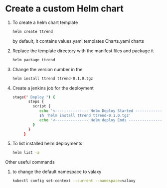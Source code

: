 # Create a custom Helm chart

1. To create a helm chart template 
   ```sh 
   helm create ttrend
   ```

    by default, it contains 
    values.yaml
    templates
    Charts.yaml
    charts

2. Replace the template directory with the manifest files and package it
   ```sh
   helm package ttrend
   ```
3. Change the version number in the 
   ```sh 
   helm install ttrend ttrend-0.1.0.tgz
   ```

4. Create a jenkins job for the deployment 
   ```sh 
   stage(" Deploy ") {
          steps {
            script {
               echo '<--------------- Helm Deploy Started --------------->'
               sh 'helm install ttrend ttrend-0.1.0.tgz'
               echo '<--------------- Helm deploy Ends --------------->'
            }
          }
        }
   ```

5. To list installed helm deployments
   ```sh 
   helm list -a
   ```

Other useful commands
1. to change the default namespace to valaxy
   ```sh
   kubectl config set-context --current --namespace=valaxy
   ```